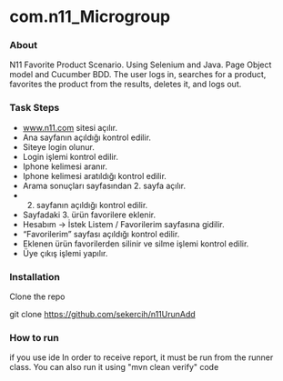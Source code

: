 # com.n11_Microgroup

### About
N11 Favorite Product Scenario. Using Selenium and Java. Page Object model and Cucumber BDD.
The user logs in, searches for a product, favorites the product from the results, deletes it, and logs out.

### Task Steps
-	www.n11.com sitesi açılır.
-	Ana sayfanın açıldığı kontrol edilir.
-	Siteye login olunur.
-	Login işlemi kontrol edilir.
-	Iphone kelimesi aranır.
-	Iphone kelimesi aratıldığı kontrol edilir.
-	Arama sonuçları sayfasından 2. sayfa açılır.
-	2. sayfanın açıldığı kontrol edilir.
-	Sayfadaki 3. ürün favorilere eklenir.
-	Hesabım -> İstek Listem / Favorilerim sayfasına gidilir.
-	“Favorilerim” sayfası açıldığı kontrol edilir.
-	Eklenen ürün favorilerden silinir ve silme işlemi kontrol edilir.
-	Üye çıkış işlemi yapılır.

### Installation
Clone the repo

git clone https://github.com/sekercih/n11UrunAdd

### How to run
if you use ide In order to receive report, it must be run from the runner class.
You can also run it using "mvn clean verify" code


